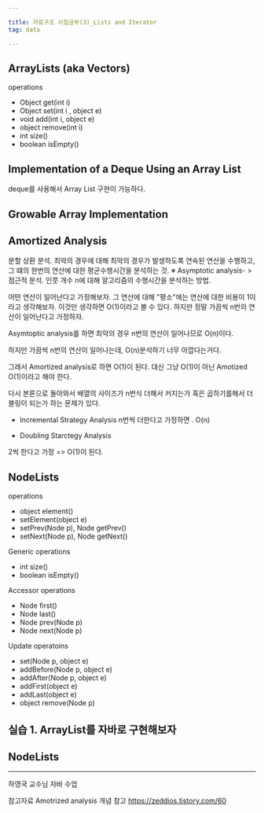 ```yaml
---

title: 자료구조 시험공부(3)_Lists and Iterator
tag: data

---
```


## ArrayLists (aka Vectors)

operations 
*	Object get(int i)
*	Object set(int i , object e)
*	void add(int i, object e)
*	object remove(int i)
* 	int size()
* 	boolean isEmpty()

## Implementation of a Deque Using an Array List

deque를 사용해서 Array List 구현이 가능하다.

## Growable Array Implementation

## Amortized Analysis

분할 상환 분석.
최악의 경우에 대해 최악의 경우가 발생하도록 연속된 연산을 수행하고, 그 떄의 한번의 연산에 대한 평균수행시간을 분석하는 것. 
※ Asymptotic analysis- > 점근적 분석.
인풋 개수 n에 대해 알고리즘의 수행시간을 분석하는 방법.

어떤 연산이 일어난다고 가정해보자.
그 연산에 대해 "평소"에는 연산에 대한 비용이 1이라고 생각해보자. 이것만 생각하면 O(1)이라고 볼 수 있다.
하지만 정말 가끔씩 n번의 연산이 일어난다고 가정하자.

Asymtoptic analysis를 하면 최악의 경우 n번의 연산이 일어나므로 O(n)이다.

하지만 가끔씩 n번의 연산이 일어나는데, O(n)분석하기 너무 아깝다는거다.

그래서 Amortized analysis로 하면 O(1)이 된다.
대신 그냥 O(1)이 아닌 Amotized O(1)이라고 해야 한다.

다시 본론으로 돌아와서
배열의 사이즈가 n번식 더해서 커지는가 혹은 곱하기를해서 더블링이 되는가 하는 문제가 있다.

*	 Incremental Strategy Analysis
n번씩 더한다고 가정하면 . O(n)

* 	Doubling Starctegy Analysis

2씩 한다고 가정 => O(1)이 된다.

## NodeLists

operations
*	object element()
*	setElement(object e)
*	setPrev(Node p), Node getPrev()
*	setNext(Node p), Node getNext()

Generic operations
*	int size()
*	boolean isEmpty()

Accessor operations
*	Node first()
*	Node last()
*	Node prev(Node p)
*	Node next(Node p)

Update operatoins
*	set(Node p, object e)
*	addBefore(Node p, object e)
*	addAfter(Node p, object e)
*	addFirst(object e)
*	addLast(object e)
*	object remove(Node p)


## 실습 1. ArrayList를 자바로 구현해보자







## NodeLists

- - -
 
하영국 교수님 자바 수업 


참고자료 Amotrized analysis 개념 참고
https://zeddios.tistory.com/60

